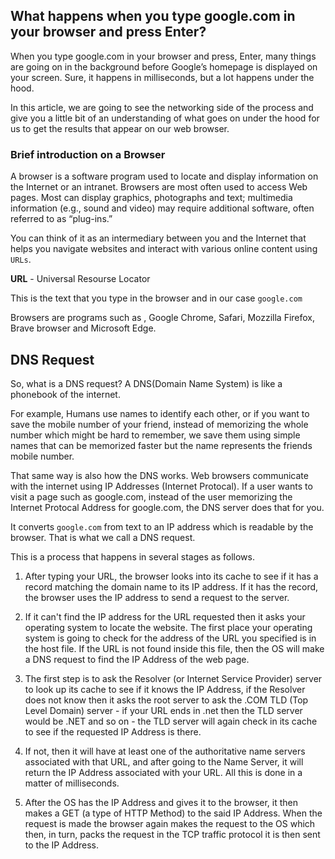 ## What happens when you type google.com in your browser and press Enter?

When you type google.com in your browser and press, Enter, many things are going on in the background before Google’s homepage is displayed on your screen. Sure, it happens in milliseconds, but a lot happens under the hood.

In this article, we are going to see the networking side of the process and give you a little bit of an understanding of what goes on under the hood for us to get the results that appear on our web browser.

### Brief introduction on a Browser
A browser is a software program used to locate and display information on the Internet or an intranet. Browsers are most often used to access Web pages. Most can display graphics, photographs and text; multimedia information (e.g., sound and video) may require additional software, often referred to as “plug-ins.”

You can think of it as an intermediary between you and the Internet that helps you navigate websites and interact with various online content using `URLs`.

**URL** - Universal Resourse Locator 

This is the text that you type in the browser and in our case `google.com`

Browsers are programs such as , Google Chrome, Safari, Mozzilla Firefox, Brave browser and Microsoft Edge.

## DNS Request
So, what is a DNS request? 
 A DNS(Domain Name System) is like a phonebook of the internet.

 For example, Humans use names to identify each other, or if you want to save the mobile number of your friend, instead of memorizing the whole number which might be hard to remember, we save them using simple names that can be memorized faster but the name represents the friends mobile number. 

 That same way is also how the DNS works. Web browsers communicate with the internet using IP Addresses (Internet Protocal). If a user wants to visit a page such as google.com, instead of the user memorizing the Internet Protocal Address for google.com, the DNS server does that for you. 

 It converts `google.com` from text to an IP address which is readable by the browser. That is what we call a DNS request.

 This is a process that happens in several stages as follows.

 1. After typing your URL, the browser looks into its cache to see if it has a record matching the domain name to its IP address. If it has the record, the browser uses the IP address to send a request to the server.

 2. If it can't find the IP address for the URL requested then it asks your operating system to locate the website. The first place your operating system is going to check for the address of the URL you specified is in the host file. If the URL is not found inside this file, then the OS will make a DNS request to find the IP Address of the web page.

 3. The first step is to ask the Resolver (or Internet Service Provider) server to look up its cache to see if it knows the IP Address, if the Resolver does not know then it asks the root server to ask the .COM TLD (Top Level Domain) server - if your URL ends in .net then the TLD server would be .NET and so on - the TLD server will again check in its cache to see if the requested IP Address is there. 

4. If not, then it will have at least one of the authoritative name servers associated with that URL, and after going to the Name Server, it will return the IP Address associated with your URL. All this is done in a matter of milliseconds.

5. After the OS has the IP Address and gives it to the browser, it then makes a GET (a type of HTTP Method) to the said IP Address. When the request is made the browser again makes the request to the OS which then, in turn, packs the request in the TCP traffic protocol it is then sent to the IP Address. 




